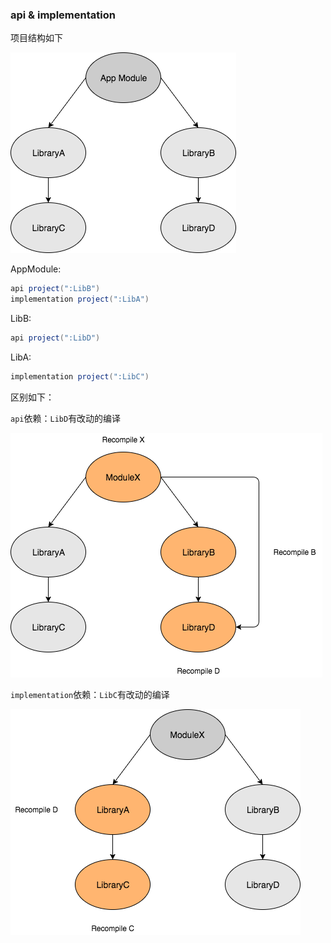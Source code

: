 

### api & implementation

项目结构如下

![](./pics/api_implementation.png)

AppModule: 

```groovy
api project(":LibB")
implementation project(":LibA")
```

LibB:

```groovy
api project(":LibD")
```

LibA:

```groovy
implementation project(":LibC")
```



区别如下：

`api`依赖：`LibD`有改动的编译

![](./pics/api.png)



`implementation`依赖：`LibC`有改动的编译

![](./pics/implementation.png)